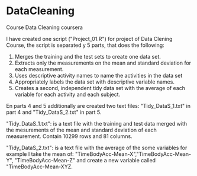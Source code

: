 DataCleaning
============

Course Data Cleaning coursera

I have created one script ("Project_01.R") for project of Data Clening Course, 
the script is separated y 5 parts, that does the following:

 1.  Merges the training and the test sets to create one data set.
 2.  Extracts only the measurements on the mean and standard deviation for each measurement. 
 3.  Uses descriptive activity names to name the activities in the data set
 4.  Appropriately labels the data set with descriptive variable names. 
 5.  Creates a second, independent tidy data set with the average of each variable for each activity and each subject. 

En parts 4 and 5 additionally are created  two text files: "Tidy_DataS_1.txt" in part 4 and "Tidy_DataS_2.txt" in part 5.

"Tidy_DataS_1.txt":  is a text file with the training and test data merged with the mesurements of the mean 
and standard deviation of each measurement. Contain  10299 rows and   81 columns. 


"Tidy_DataS_2.txt": is a text file  with the average of the some variables for example
I take the mean of: "TimeBodyAcc-Mean-X","TimeBodyAcc-Mean-Y", "TimeBodyAcc-Mean-Z" and create a new variable called 
"TimeBodyAcc-Mean-XYZ.
